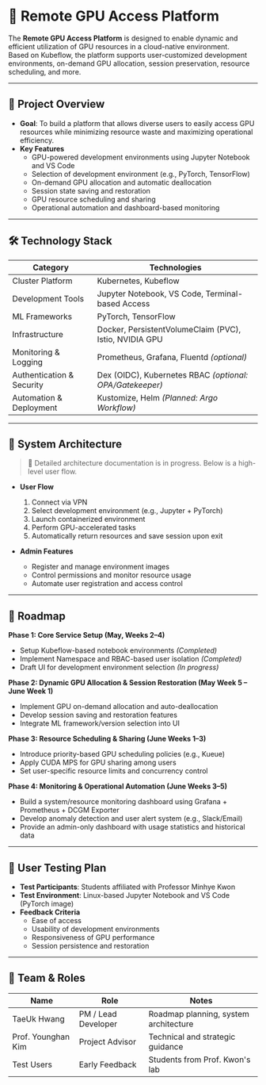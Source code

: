 # 🚀 Remote GPU Access Platform

The **Remote GPU Access Platform** is designed to enable dynamic and efficient utilization of GPU resources in a cloud-native environment.  
Based on Kubeflow, the platform supports user-customized development environments, on-demand GPU allocation, session preservation, resource scheduling, and more.

---

## 🧭 Project Overview

- **Goal**: To build a platform that allows diverse users to easily access GPU resources while minimizing resource waste and maximizing operational efficiency.
- **Key Features**
  - GPU-powered development environments using Jupyter Notebook and VS Code
  - Selection of development environment (e.g., PyTorch, TensorFlow)
  - On-demand GPU allocation and automatic deallocation
  - Session state saving and restoration
  - GPU resource scheduling and sharing
  - Operational automation and dashboard-based monitoring

---

## 🛠 Technology Stack

| Category               | Technologies                                                                      |
|------------------------|-----------------------------------------------------------------------------------|
| Cluster Platform       | Kubernetes, Kubeflow                                                              |
| Development Tools      | Jupyter Notebook, VS Code, Terminal-based Access                                  |
| ML Frameworks          | PyTorch, TensorFlow                                                               |
| Infrastructure         | Docker, PersistentVolumeClaim (PVC), Istio, NVIDIA GPU                            |
| Monitoring & Logging   | Prometheus, Grafana, Fluentd *(optional)*                                         |
| Authentication & Security | Dex (OIDC), Kubernetes RBAC *(optional: OPA/Gatekeeper)*                      |
| Automation & Deployment| Kustomize, Helm *(Planned: Argo Workflow)*                                       |

---

## 🧩 System Architecture

> 📌 Detailed architecture documentation is in progress. Below is a high-level user flow.

- **User Flow**
  1. Connect via VPN
  2. Select development environment (e.g., Jupyter + PyTorch)
  3. Launch containerized environment
  4. Perform GPU-accelerated tasks
  5. Automatically return resources and save session upon exit

- **Admin Features**
  - Register and manage environment images
  - Control permissions and monitor resource usage
  - Automate user registration and access control

---

## 🧭 Roadmap

**Phase 1: Core Service Setup (May, Weeks 2–4)**  
- Setup Kubeflow-based notebook environments *(Completed)*  
- Implement Namespace and RBAC-based user isolation *(Completed)*  
- Draft UI for development environment selection *(In progress)*  

**Phase 2: Dynamic GPU Allocation & Session Restoration (May Week 5 – June Week 1)**  
- Implement GPU on-demand allocation and auto-deallocation  
- Develop session saving and restoration features  
- Integrate ML framework/version selection into UI  

**Phase 3: Resource Scheduling & Sharing (June Weeks 1–3)**  
- Introduce priority-based GPU scheduling policies (e.g., Kueue)  
- Apply CUDA MPS for GPU sharing among users  
- Set user-specific resource limits and concurrency control  

**Phase 4: Monitoring & Operational Automation (June Weeks 3–5)**  
- Build a system/resource monitoring dashboard using Grafana + Prometheus + DCGM Exporter  
- Develop anomaly detection and user alert system (e.g., Slack/Email)  
- Provide an admin-only dashboard with usage statistics and historical data  

---

## 🧪 User Testing Plan

- **Test Participants**: Students affiliated with Professor Minhye Kwon  
- **Test Environment**: Linux-based Jupyter Notebook and VS Code (PyTorch image)  
- **Feedback Criteria**
  - Ease of access
  - Usability of development environments
  - Responsiveness of GPU performance
  - Session persistence and restoration

---

## 👥 Team & Roles

| Name            | Role               | Notes                              |
|------------------|--------------------|-------------------------------------|
| TaeUk Hwang      | PM / Lead Developer | Roadmap planning, system architecture |
| Prof. Younghan Kim | Project Advisor     | Technical and strategic guidance    |
| Test Users       | Early Feedback      | Students from Prof. Kwon's lab      |
